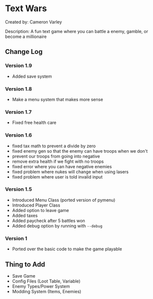 # Text Wars

Created by: Cameron Varley

Description: A fun text game where you can battle a enemy, gamble, or become a millionaire

## Change Log

### Version 1.9

-   Added save system

### Version 1.8

-   Make a menu system that makes more sense

### Version 1.7

-   Fixed free health care

### Version 1.6

-   fixed tax math to prevent a divide by zero
-   fixed enemy gen so that the enemy can have troops when we don't
-   prevent our troops from going into negative
-   remove extra health if we fight with no troops
-   fixed error where you can have negative enemies
-   fixed problem where nukes will change when using lasers
-   fixed problem where user is told invalid input

### Version 1.5

-   Introduced Menu Class (ported version of pymenu)
-   Introduced Player Class
-   Added option to leave game
-   Added taxes
-   Added paycheck after 5 battles won
-   Added debug option by running with `--debug`

### Version 1

-   Ported over the basic code to make the game playable

## Thing to Add

-   Save Game
-   Config Files (Loot Table, Variable)
-   Enemy Types/Power System
-   Modding System (Items, Enemies)

